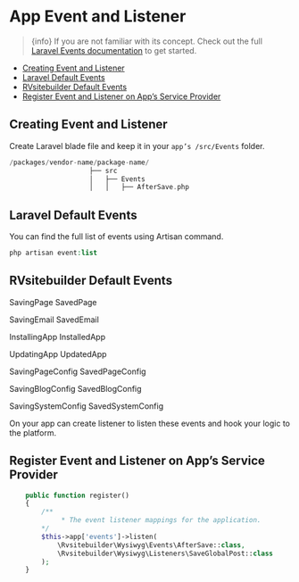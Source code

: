 # App Event and Listener

 > {info} If you are not familiar with its concept. Check out the full [Laravel Events documentation](https://laravel.com/docs/master/events) to get started. 

  - [Creating Event and Listener](#Creating-Event-and-Listener) 
  - [Laravel Default Events](#Laravel-Default-Events)
  - [RVsitebuilder Default Events](#RVsitebuilder-Default-Events)
  - [Register Event and Listener on App’s Service Provider](#Register-Event-and-Listener-on-App-Service-Provider) 


<a name="Creating-Event-and-Listener"></a>
## Creating Event and Listener

Create Laravel blade file and keep it in your `app’s /src/Events` folder. 

```php
/packages/vendor-name/package-name/
                    ├── src
                    │   ├── Events
                    │   │   ├── AfterSave.php
```

<a name="Laravel-Default-Events"></a>
## Laravel Default Events 

You can find the full list of events using Artisan command.
```php
php artisan event:list
```
<a name="RVsitebuilder-Default-Events"></a>
## RVsitebuilder Default Events

SavingPage
SavedPage 

SavingEmail
SavedEmail 

InstallingApp
InstalledApp

UpdatingApp
UpdatedApp 

SavingPageConfig
SavedPageConfig

SavingBlogConfig
SavedBlogConfig

SavingSystemConfig
SavedSystemConfig


On your app can create listener to listen these events and hook your logic to the platform.

 
<a name="Register-Event-and-Listener-on-App-Service-Provider"></a>
## Register Event and Listener on App’s Service Provider 

<!-- TODO: @pam review อีกครัี้ง -->
```php
    public function register()
    {
        /**
             * The event listener mappings for the application.
        */
        $this->app['events']->listen(
            \Rvsitebuilder\Wysiwyg\Events\AfterSave::class, 
            \Rvsitebuilder\Wysiwyg\Listeners\SaveGlobalPost::class
        );
    }
```

